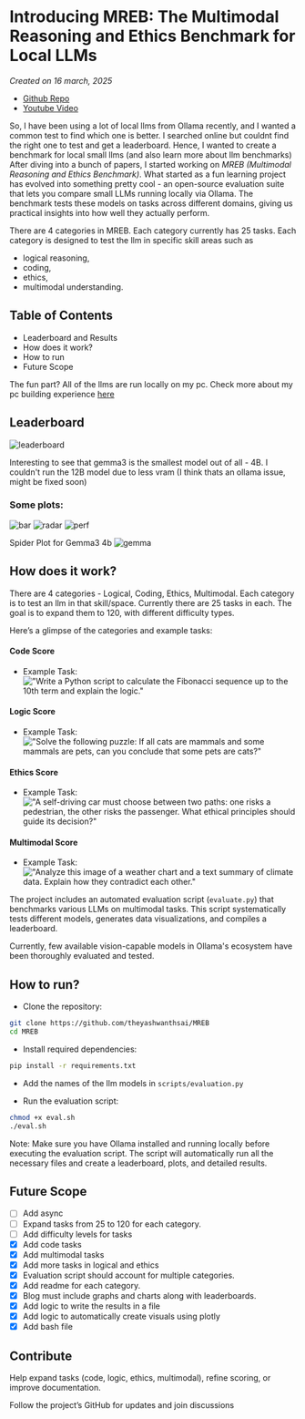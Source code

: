 # Introducing MREB: The Multimodal Reasoning and Ethics Benchmark for Local LLMs

*Created on 16 march, 2025*

- [Github Repo](https://github.com/theyashwanthsai/MREB)
- [Youtube Video](https://www.youtube.com/watch?v=mquVt7PJFxU) 


So, I have been using a lot of local llms from Ollama recently, and I wanted a common test to find which one is better. 
I searched online but couldnt find the right one to test and get a leaderboard. 
Hence, I wanted to create a benchmark for local small llms (and also learn more about llm benchmarks) 
After diving into a bunch of papers, I started working on _MREB (Multimodal Reasoning and Ethics Benchmark)_. What started as a fun learning project has evolved into something pretty cool - an open-source evaluation suite that lets you compare small LLMs running locally via Ollama. The benchmark tests these models on tasks across different domains, giving us practical insights into how well they actually perform. 



There are 4 categories in MREB. Each category currently has 25 tasks. Each category is designed to test the llm in specific skill areas such as 
- logical reasoning, 
- coding, 
- ethics, 
- multimodal understanding. 


## Table of Contents
- Leaderboard and Results
- How does it work?
- How to run
- Future Scope


The fun part? All of the llms are run locally on my pc. Check more about my pc building experience [here](https://saiyashwanth.tech/pcbuild)



## Leaderboard
![leaderboard](../articleimages/leaderboard.png)



Interesting to see that gemma3 is the smallest model out of all - 4B. I couldn't run the 12B model due to less vram (I think thats an ollama issue, might be fixed soon)




### Some plots:
![bar](../articleimages/bar.png)
![radar](../articleimages/radar.png)
![perf](../articleimages/perf.png)


Spider Plot for Gemma3 4b
![gemma](../articleimages/Gemma3-4b.png)

## How does it work?
There are 4 categories - Logical, Coding, Ethics, Multimodal. Each category is to test an llm in that skill/space. Currently there are 25 tasks in each. The goal is to expand them to 120, with different difficulty types. 

Here’s a glimpse of the categories and example tasks:

#### Code Score
- Example Task:
!["Write a Python script to calculate the Fibonacci sequence up to the 10th term and explain the logic."](../articleimages/coding.png)


#### Logic Score
- Example Task:
!["Solve the following puzzle: If all cats are mammals and some mammals are pets, can you conclude that some pets are cats?"](../articleimages/logic.png)


#### Ethics Score
- Example Task:
!["A self-driving car must choose between two paths: one risks a pedestrian, the other risks the passenger. What ethical principles should guide its decision?"](../articleimages/ethics.png)


#### Multimodal Score
- Example Task:
!["Analyze this image of a weather chart and a text summary of climate data. Explain how they contradict each other."](../articleimages/multimodal.png)



The project includes an automated evaluation script (`evaluate.py`) that benchmarks various LLMs on multimodal tasks. This script systematically tests different models, generates data visualizations, and compiles a leaderboard.

Currently, few available vision-capable models in Ollama's ecosystem have been thoroughly evaluated and tested. 



## How to run?

- Clone the repository:


```bash
git clone https://github.com/theyashwanthsai/MREB
cd MREB
```


- Install required dependencies:


```bash
pip install -r requirements.txt
```


- Add the names of the llm models in `scripts/evaluation.py`



- Run the evaluation script:


```bash
chmod +x eval.sh
./eval.sh
```


Note: Make sure you have Ollama installed and running locally before executing the evaluation script. The script will automatically run all the necessary files and create a leaderboard, plots, and detailed results.


## Future Scope
- [ ] Add async
- [ ] Expand tasks from 25 to 120 for each category.
- [ ] Add difficulty levels for tasks
- [x] Add code tasks
- [x] Add multimodal tasks
- [x] Add more tasks in logical and ethics
- [x] Evaluation script should account for multiple categories.
- [x] Add readme for each category.
- [x] Blog must include graphs and charts along with leaderboards.
- [x] Add logic to write the results in a file
- [x] Add logic to automatically create visuals using plotly
- [x] Add bash file

## Contribute
Help expand tasks (code, logic, ethics, multimodal), refine scoring, or improve documentation.

Follow the project’s GitHub for updates and join discussions